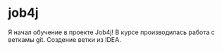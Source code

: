 # job4j
Я начал обучение в проекте Job4j!
В курсе производилась работа с веткамы git.
Создение ветки из IDEA.